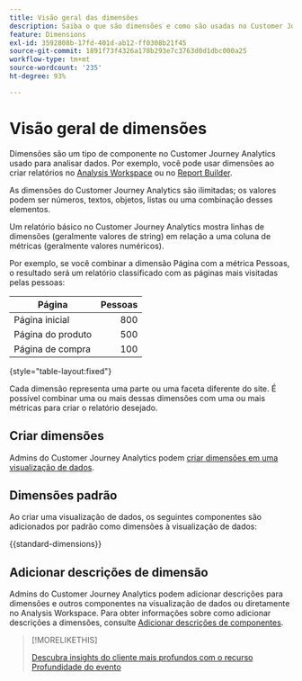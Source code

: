 ```yaml
---
title: Visão geral das dimensões
description: Saiba o que são dimensões e como são usadas no Customer Journey Analytics.
feature: Dimensions
exl-id: 3592808b-17fd-401d-ab12-ff0308b21f45
source-git-commit: 1891f73f4326a178b293e7c3763d0d1dbc000a25
workflow-type: tm+mt
source-wordcount: '235'
ht-degree: 93%

---
```


# Visão geral de dimensões

Dimensões são um tipo de componente no Customer Journey Analytics usado para analisar dados. Por exemplo, você pode usar dimensões ao criar relatórios no [Analysis Workspace](/help/analysis-workspace/home.md) ou no [Report Builder](/help/report-builder/rb-overview.md).

As dimensões do Customer Journey Analytics são ilimitadas; os valores podem ser números, textos, objetos, listas ou uma combinação desses elementos. 

Um relatório básico no Customer Journey Analytics mostra linhas de dimensões (geralmente valores de string) em relação a uma coluna de métricas (geralmente valores numéricos).

Por exemplo, se você combinar a dimensão Página com a métrica Pessoas, o resultado será um relatório classificado com as páginas mais visitadas pelas pessoas:

| Página | Pessoas |
| --- | ---: |
| Página inicial | 800 |
| Página do produto | 500 |
| Página de compra | 100 |

{style="table-layout:fixed"}

Cada dimensão representa uma parte ou uma faceta diferente do site. É possível combinar uma ou mais dessas dimensões com uma ou mais métricas para criar o relatório desejado.


## Criar dimensões

Admins do Customer Journey Analytics podem [criar dimensões em uma visualização de dados](/help/data-views/create-dataview.md#components).

## Dimensões padrão

Ao criar uma visualização de dados, os seguintes componentes são adicionados por padrão como dimensões à visualização de dados:

{{standard-dimensions}}


## Adicionar descrições de dimensão

Admins do Customer Journey Analytics podem adicionar descrições para dimensões e outros componentes na visualização de dados ou diretamente no Analysis Workspace. Para obter informações sobre como adicionar descrições a dimensões, consulte [Adicionar descrições de componentes](/help/components/add-component-descriptions.md).

>[!MORELIKETHIS]
>
>[Descubra insights do cliente mais profundos com o recurso Profundidade do evento](https://experienceleaguecommunities.adobe.com/t5/adobe-analytics-blogs/discover-deeper-customer-insights-with-adobe-customer-journey/ba-p/753947?profile.language=pt#M576)
>

